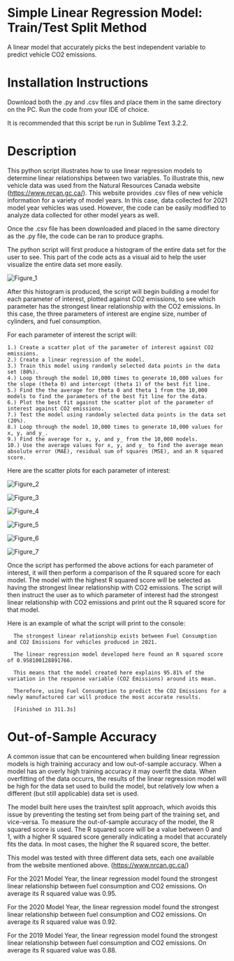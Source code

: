 # Simple Linear Regression Model: Train/Test Split Method
A linear model that accurately picks the best independent variable to predict vehicle CO2 emissions.

# Installation Instructions
Download both the .py and .csv files and place them in the same directory on the PC. Run the code from your IDE of choice.

It is recommended that this script be run in Sublime Text 3.2.2. 

# Description
This python script illustrates how to use linear regression models to determine linear relationships between two variables. To illustrate this, new vehicle data was used from the Natural Resources Canada website (https://www.nrcan.gc.ca/). This website provides .csv files of new vehicle information for a variety of model years. In this case, data collected for 2021 model year vehicles was used. However, the code can be easily modified to analyze data collected for other model years as well.

Once the .csv file has been downloaded and placed in the same directory as the .py file, the code can be ran to produce graphs. 

The python script will first produce a histogram of the entire data set for the user to see. This part of the code acts as a visual aid to help the user visualize the entire data set more easily.


   ![Figure_1](https://user-images.githubusercontent.com/83550613/119499749-a2a70e80-bd2c-11eb-89c4-2328489861e9.png)


After this histogram is produced, the script will begin building a model for each parameter of interest, plotted against CO2 emissions, to see which parameter has the strongest linear relationship with the CO2 emissions. In this case, the three parameters of interest are engine size, number of cylinders, and fuel consumption. 

For each parameter of interest the script will:

	1.) Create a scatter plot of the parameter of interest against CO2 emissions.
	2.) Create a linear regression of the model.
	3.) Train this model using randomly selected data points in the data set (80%). 
	4.) Loop through the model 10,000 times to generate 10,000 values for the slope (theta 0) and intercept (theta 1) of the best fit line.
	5.) Find the the average for theta 0 and theta 1 from the 10,000 models to find the parameters of the best fit line for the data.
	6.) Plot the best fit against the scatter plot of the parameter of interest against CO2 emissions. 
	7.) Test the model using randomly selected data points in the data set (20%).
	8.) Loop through the model 10,000 times to generate 10,000 values for x, y, and y_.
	9.) Find the average for x, y, and y_ from the 10,000 models. 
	10.) Use the average values for x, y, and y_ to find the average mean absolute error (MAE), residual sum of squares (MSE), and an R squared score.

Here are the scatter plots for each parameter of interest:


   ![Figure_2](https://user-images.githubusercontent.com/83550613/119589554-a5d7e400-bd98-11eb-8a8e-2d1a17aa3d98.png)
	 
	 
   ![Figure_3](https://user-images.githubusercontent.com/83550613/119589582-b12b0f80-bd98-11eb-8b89-dbcb545c959b.png)
	 
	 
   ![Figure_4](https://user-images.githubusercontent.com/83550613/119589587-b2f4d300-bd98-11eb-87a2-035b1b9c2d48.png)
	 
	 
   ![Figure_5](https://user-images.githubusercontent.com/83550613/119589592-b4be9680-bd98-11eb-8478-99d7e2344951.png)
	 
	 
   ![Figure_6](https://user-images.githubusercontent.com/83550613/119589593-b6885a00-bd98-11eb-8e31-7d783decf391.png)
	 
	 
   ![Figure_7](https://user-images.githubusercontent.com/83550613/119589597-b8eab400-bd98-11eb-8a21-4582ff054e6b.png)


Once the script has performed the above actions for each parameter of interest, it will then perform a comparison of the R squared score for each model. The model with the highest R squared score will be selected as having the strongest linear relationship with CO2 emissions. The script will then instruct the user as to which parameter of interest had the strongest linear relationship with CO2 emissions and print out the R squared score for that model. 

Here is an example of what the script will print to the console:

      The strongest linear relationship exists between Fuel Consumption and CO2 Emissions for vehicles produced in 2021.

      The linear regression model developed here found an R squared score of 0.958100128891766.

      This means that the model created here explains 95.81% of the variation in the response variable (CO2 Emissions) around its mean.

      Therefore, using Fuel Consumption to predict the CO2 Emissions for a newly manufactured car will produce the most accurate results. 

      [Finished in 311.3s]
      
# Out-of-Sample Accuracy

A common issue that can be encountered when building linear regression models is high training accuracy and low out-of-sample accuracy. When a model has an overly high training accuracy it may overfit the data. When overfitting of the data occurrs, the results of the linear regression model will be high for the data set used to build the model, but relatively low when a different (but still applicable) data set is used. 

The model built here uses the train/test split approach, which avoids this issue by preventing the testing set from being part of the training set, and vice-versa. To measure the out-of-sample accuracy of the model, the R squared score is used. The R squared score will be a value between 0 and 1, with a higher R squared score generally indicating a model that accurately fits the data. In most cases, the higher the R squared score, the better. 

This model was tested with three different data sets, each one available from the website mentioned above. (https://www.nrcan.gc.ca/)

For the 2021 Model Year, the linear regression model found the strongest linear relationship between fuel consumption and CO2 emissions. On average its R squared value was 0.95.

For the 2020 Model Year, the linear regression model found the strongest linear relationship between fuel consumption and CO2 emissions. On average its R squared value was 0.92.

For the 2019 Model Year, the linear regression model found the strongest linear relationship between fuel consumption and CO2 emissions. On average its R squared value was 0.88.
